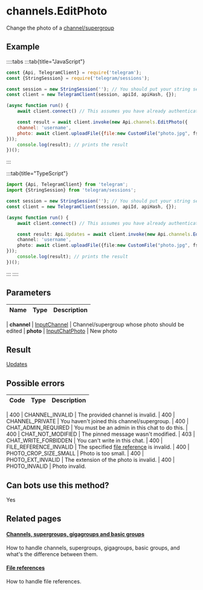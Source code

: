# channels.EditPhoto

Change the photo of a [channel/supergroup](https://core.telegram.org/api/channel)



## Example

::::tabs
:::tab{title="JavaScript"}
```js
const {Api, TelegramClient} = require('telegram');
const {StringSession} = require('telegram/sessions');

const session = new StringSession(''); // You should put your string session here
const client = new TelegramClient(session, apiId, apiHash, {});

(async function run() {
    await client.connect() // This assumes you have already authenticated with .start()

    const result = await client.invoke(new Api.channels.EditPhoto({
    channel: 'username',
    photo: await client.uploadFile({file:new CustomFile("photo.jpg", fs.statSync("../photo.jpg").size, "../photo.jpg"),workers:1})
}));
    console.log(result); // prints the result
})();
```
:::

:::tab{title="TypeScript"}
```ts
import {Api, TelegramClient} from 'telegram';
import {StringSession} from 'telegram/sessions';

const session = new StringSession(''); // You should put your string session here
const client = new TelegramClient(session, apiId, apiHash, {});

(async function run() {
    await client.connect() // This assumes you have already authenticated with .start()

    const result: Api.Updates = await client.invoke(new Api.channels.EditPhoto({
    channel: 'username',
    photo: await client.uploadFile({file:new CustomFile("photo.jpg", fs.statSync("../photo.jpg").size, "../photo.jpg"),workers:1})
}));
    console.log(result); // prints the result
})();
```
:::
::::



## Parameters

| Name | Type | Description |
| :--: | ---- | ----------- |

| **channel** | [InputChannel](https://core.telegram.org/type/InputChannel) | Channel/supergroup whose photo should be edited 
| **photo** | [InputChatPhoto](https://core.telegram.org/type/InputChatPhoto) | New photo 


## Result

[Updates](https://core.telegram.org/type/Updates)



## Possible errors

| Code | Type | Description |
| :--: | ---- | ----------- |

| 400 | CHANNEL\_INVALID | The provided channel is invalid. 
| 400 | CHANNEL\_PRIVATE | You haven't joined this channel/supergroup. 
| 400 | CHAT\_ADMIN\_REQUIRED | You must be an admin in this chat to do this. 
| 400 | CHAT\_NOT\_MODIFIED | The pinned message wasn't modified. 
| 403 | CHAT\_WRITE\_FORBIDDEN | You can't write in this chat. 
| 400 | FILE\_REFERENCE\_INVALID | The specified [file reference](https://core.telegram.org/api/file_reference) is invalid. 
| 400 | PHOTO\_CROP\_SIZE\_SMALL | Photo is too small. 
| 400 | PHOTO\_EXT\_INVALID | The extension of the photo is invalid. 
| 400 | PHOTO\_INVALID | Photo invalid. 


## Can bots use this method?

Yes

## Related pages

#### [Channels, supergroups, gigagroups and basic groups](https://core.telegram.org/api/channel)

How to handle channels, supergroups, gigagroups, basic groups, and what's the difference between them.



#### [File references](https://core.telegram.org/api/file\_reference)

How to handle file references.




